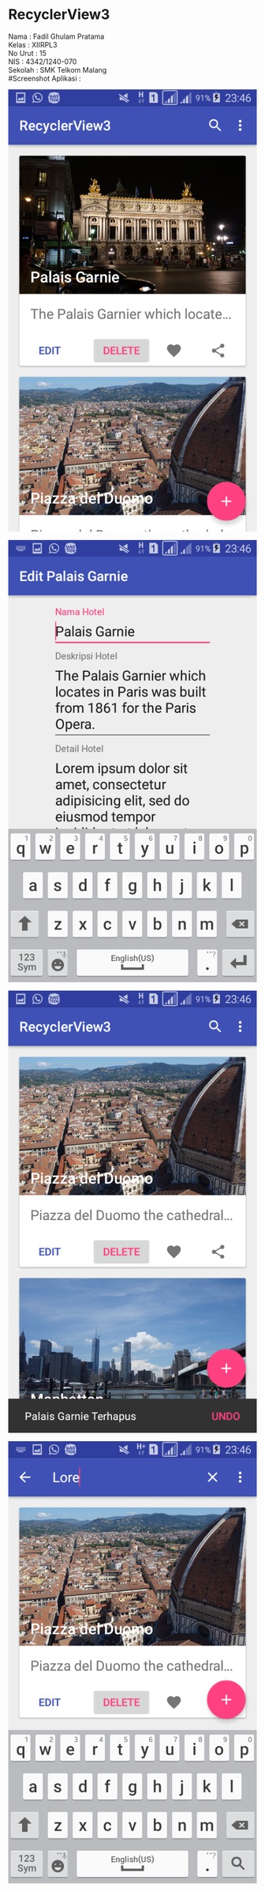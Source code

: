 # RecyclerView3
  Nama : Fadil Ghulam Pratama <br />
  Kelas : XIIRPL3 <br />
  No Urut : 15 <br />
  NIS : 4342/1240-070 <br />
  Sekolah : SMK Telkom Malang <br />
#Screenshot Aplikasi :

![1](https://github.com/fadilnoob/RecyclerView3/blob/master/5.png)

![2](https://github.com/fadilnoob/RecyclerView3/blob/master/6.png)

![3](https://github.com/fadilnoob/RecyclerView3/blob/master/7.png)

![4](https://github.com/fadilnoob/RecyclerView3/blob/master/8.png)
